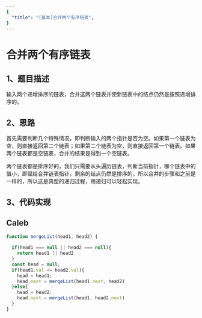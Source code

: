 ```yaml
---
{
  "title": "[基本]合并两个有序链表",
}
---
```


# 合并两个有序链表

## 1、题目描述
输入两个递增排序的链表，合并这两个链表并使新链表中的结点仍然是按照递增排序的。

## 2、思路

首先需要判断几个特殊情况，即判断输入的两个指针是否为空。如果第一个链表为空，则直接返回第二个链表；如果第二个链表为空，则直接返回第一个链表。如果两个链表都是空链表，合并的结果是得到一个空链表。

两个链表都是排序好的，我们只需要从头遍历链表，判断当前指针，哪个链表中的值小，即赋给合并链表指针，剩余的结点仍然是排序的，所以合并的步骤和之前是一样的，所以这是典型的递归过程，用递归可以轻松实现。

## 3、代码实现

## Caleb
``` js
function mergeList(head1, head2) {

  if(head1 === null || head2 === null){
    return head1 || head2
  }
  const head = null;
  if(head1.val <= head2.val){
    head = head1;
    head.next = mergeList(head1.next, head2)
  }else{
    head = head2;
    head.next = mergeList(head1, head2.next)
  }
}
```

